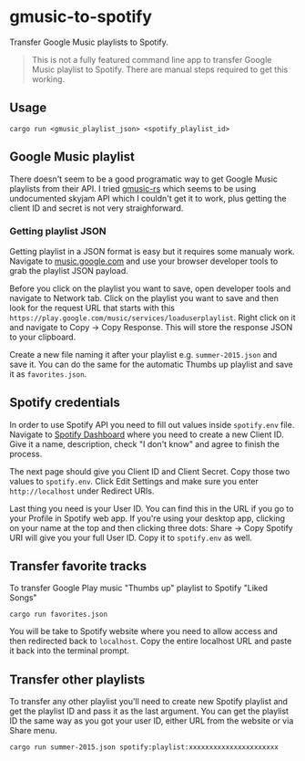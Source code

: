 # gmusic-to-spotify

Transfer Google Music playlists to Spotify.

> This is not a fully featured command line app to transfer Google Music playlist to Spotify. There are manual steps required to get this working.

## Usage

```
cargo run <gmusic_playlist_json> <spotify_playlist_id>
```

## Google Music playlist

There doesn't seem to be a good programatic way to get Google Music playlists from their API. I tried [gmusic-rs](https://github.com/maxjoehnk/gmusic-rs) which seems to be using undocumented skyjam API which I couldn't get it to work, plus getting the client ID and secret is not very straighforward.

### Getting playlist JSON

Getting playlist in a JSON format is easy but it requires some manualy work. Navigate to [music.google.com](https://play.google.com/music/listen#/wmp) and use your browser developer tools to grab the playlist JSON payload.

Before you click on the playlist you want to save, open developer tools and navigate to Network tab. Click on the playlist you want to save and then look for the request URL that starts with this `https://play.google.com/music/services/loaduserplaylist`. Right click on it and navigate to Copy -> Copy Response. This will store the response JSON to your clipboard.

Create a new file naming it after your playlist e.g. `summer-2015.json` and save it. You can do the same for the automatic Thumbs up playlist and save it as `favorites.json`.

## Spotify credentials

In order to use Spotify API you need to fill out values inside `spotify.env` file. Navigate to [Spotify Dashboard](https://developer.spotify.com/dashboard) where you need to create a new Client ID. Give it a name, description, check "I don't know" and agree to finish the process.

The next page should give you Client ID and Client Secret. Copy those two values to `spotify.env`. Click Edit Settings and make sure you enter `http://localhost` under Redirect URIs.

Last thing you need is your User ID. You can find this in the URL if you go to your Profile in Spotify web app. If you're using your desktop app, clicking on your name at the top and then clicking three dots: Share -> Copy Spotify URI will give you your full User ID. Copy it to `spotify.env` as well.

## Transfer favorite tracks

To transfer Google Play music "Thumbs up" playlist to Spotify "Liked Songs"

```
cargo run favorites.json
```

You will be take to Spotify website where you need to allow access and then redirected back to `localhost`. Copy the entire localhost URL and paste it back into the terminal prompt.

## Transfer other playlists

To transfer any other playlist you'll need to create new Spotify playlist and get the playlist ID and pass it as the last argument. You can get the playlist ID the same way as you got your user ID, either URL from the website or via Share menu.

```
cargo run summer-2015.json spotify:playlist:xxxxxxxxxxxxxxxxxxxxxx
```

